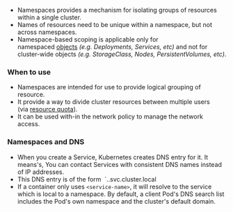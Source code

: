- Namespaces provides a mechanism for isolating groups of resources within a single cluster. 
- Names of resources need to be unique within a namespace, but not across namespaces.
- Namespace-based scoping is applicable only for namespaced [objects](https://kubernetes.io/docs/concepts/overview/working-with-objects/#kubernetes-objects) _(e.g. Deployments, Services, etc)_ and not for cluster-wide objects _(e.g. StorageClass, Nodes, PersistentVolumes, etc)_.

### When to use 
- Namespaces are intended for use to provide logical grouping of resource.
- It provide a way to divide cluster resources between multiple users (via [resource quota](https://kubernetes.io/docs/concepts/policy/resource-quotas/)).
- It can be used with-in the network policy to manage the network access.

### Namespaces and DNS

- When you create a Service, Kubernetes creates DNS entry for it. It means's, You can contact Services with consistent DNS names instead of IP addresses. 
- This DNS entry is of the form 
	`<service-name>.<namespace-name>.svc.cluster.local
- If a container only uses `<service-name>`, it will resolve to the service which is local to a namespace.  By default, a client Pod's DNS search list includes the Pod's own namespace and the cluster's default domain.


